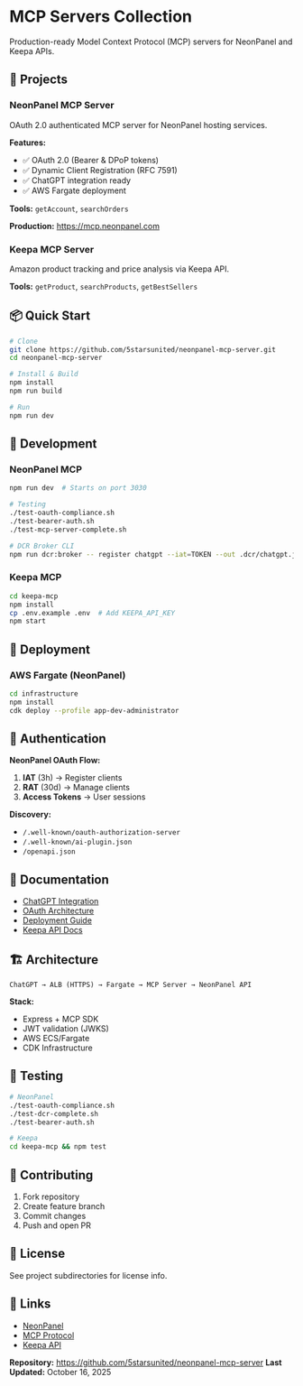 # MCP Servers Collection

Production-ready Model Context Protocol (MCP) servers for NeonPanel and Keepa APIs.

## 🚀 Projects

### NeonPanel MCP Server
OAuth 2.0 authenticated MCP server for NeonPanel hosting services.

**Features:**
- ✅ OAuth 2.0 (Bearer & DPoP tokens)
- ✅ Dynamic Client Registration (RFC 7591)
- ✅ ChatGPT integration ready
- ✅ AWS Fargate deployment

**Tools:** `getAccount`, `searchOrders`

**Production:** https://mcp.neonpanel.com

### Keepa MCP Server
Amazon product tracking and price analysis via Keepa API.

**Tools:** `getProduct`, `searchProducts`, `getBestSellers`

## 📦 Quick Start

```bash
# Clone
git clone https://github.com/5starsunited/neonpanel-mcp-server.git
cd neonpanel-mcp-server

# Install & Build
npm install
npm run build

# Run
npm run dev
```

## 🔧 Development

### NeonPanel MCP
```bash
npm run dev  # Starts on port 3030

# Testing
./test-oauth-compliance.sh
./test-bearer-auth.sh
./test-mcp-server-complete.sh

# DCR Broker CLI
npm run dcr:broker -- register chatgpt --iat=TOKEN --out .dcr/chatgpt.json
```

### Keepa MCP
```bash
cd keepa-mcp
npm install
cp .env.example .env  # Add KEEPA_API_KEY
npm start
```

## 🚀 Deployment

### AWS Fargate (NeonPanel)
```bash
cd infrastructure
npm install
cdk deploy --profile app-dev-administrator
```

## 🔐 Authentication

**NeonPanel OAuth Flow:**
1. **IAT** (3h) → Register clients
2. **RAT** (30d) → Manage clients  
3. **Access Tokens** → User sessions

**Discovery:**
- `/.well-known/oauth-authorization-server`
- `/.well-known/ai-plugin.json`
- `/openapi.json`

## 📖 Documentation

- [ChatGPT Integration](CHATGPT_INTEGRATION_GUIDE.md)
- [OAuth Architecture](CORRECT_OAUTH_ARCHITECTURE.md)
- [Deployment Guide](BEARER_AUTH_DEPLOYMENT.md)
- [Keepa API Docs](keepa-mcp/API_DOCUMENTATION.md)

## 🏗️ Architecture

```
ChatGPT → ALB (HTTPS) → Fargate → MCP Server → NeonPanel API
```

**Stack:**
- Express + MCP SDK
- JWT validation (JWKS)
- AWS ECS/Fargate
- CDK Infrastructure

## 🧪 Testing

```bash
# NeonPanel
./test-oauth-compliance.sh
./test-dcr-complete.sh
./test-bearer-auth.sh

# Keepa
cd keepa-mcp && npm test
```

## 🤝 Contributing

1. Fork repository
2. Create feature branch
3. Commit changes
4. Push and open PR

## 📄 License

See project subdirectories for license info.

## 🔗 Links

- [NeonPanel](https://neonpanel.com)
- [MCP Protocol](https://modelcontextprotocol.io)
- [Keepa API](https://keepa.com/#!api)

**Repository:** https://github.com/5starsunited/neonpanel-mcp-server
**Last Updated:** October 16, 2025
